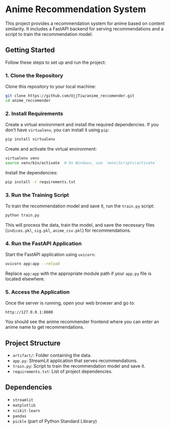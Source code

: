 # Anime Recommendation System

This project provides a recommendation system for anime based on content similarity. It includes a FastAPI backend for serving recommendations and a script to train the recommendation model.

## Getting Started

Follow these steps to set up and run the project:

### 1. Clone the Repository

Clone this repository to your local machine:

```bash
git clone https://github.com/UjjTiw/anime_reccomender.git
cd anime_reccomender
```

### 2. Install Requirements

Create a virtual environment and install the required dependencies. If you don’t have `virtualenv`, you can install it using `pip`:

```bash
pip install virtualenv
```

Create and activate the virtual environment:

```bash
virtualenv venv
source venv/bin/activate  # On Windows, use `venv\Scripts\activate`
```

Install the dependencies:

```bash
pip install -r requirements.txt
```

### 3. Run the Training Script

To train the recommendation model and save it, run the `train.py` script:

```bash
python train.py
```

This will process the data, train the model, and save the necessary files (`indices.pkl`, `sig.pkl`, `anime_csv.pkl`) for recommendations.

### 4. Run the FastAPI Application

Start the FastAPI application using `uvicorn`:

```bash
uvicorn app:app --reload
```

Replace `app:app` with the appropriate module path if your `app.py` file is located elsewhere.

### 5. Access the Application

Once the server is running, open your web browser and go to:

```
http://127.0.0.1:8000
```

You should see the anime recommender frontend where you can enter an anime name to get recommendations.

## Project Structure

- `artifact/`: Folder containing the data.
- `app.py`: StreamLit application that serves recommendations.
- `train.py`: Script to train the recommendation model and save it.
- `requirements.txt`: List of project dependencies.

## Dependencies

- `streamlit`
- `matplotlib`
- `scikit-learn`
- `pandas`
- `pickle` (part of Python Standard Library)

